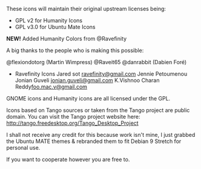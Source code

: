 These icons will maintain their original upstream licenses being:

 * GPL v2 for Humanity Icons
 * GPL v3.0 for Ubuntu Mate Icons

**NEW!** Added Humanity Colors from @Ravefinity

A big thanks to the people who is making this possible:

@flexiondotorg (Martin Wimpress)
@Raveit65
@danrabbit (Dabien Foré)

- Ravefinity Icons
Jared sot <ravefinity@gmail.com>
Jennie Petoumenou
Jonian Guveli <jonian.guveli@gmail.com>
K.Vishnoo Charan Reddy<foo.mac.v@gmail.com>

GNOME icons and Humanity icons are all licensed under the GPL.

Icons based on Tango sources or taken from the Tango project are public domain.
	You can visit the Tango project website here:
		http://tango.freedesktop.org/Tango_Desktop_Project

I shall not receive any credit for this because work isn't mine, I just
grabbed the Ubuntu MATE themes & rebranded them to fit Debian 9 Stretch
for personal use.

If you want to cooperate however you are free to.
